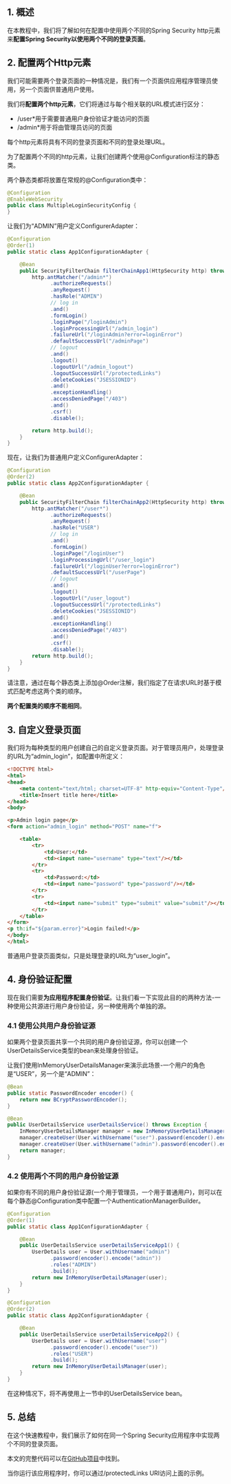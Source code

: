 ## 1. 概述

在本教程中，我们将了解如何在配置中使用两个不同的Spring Security http元素来**配置Spring Security以使用两个不同的登录页面**。

## 2. 配置两个Http元素

我们可能需要两个登录页面的一种情况是，我们有一个页面供应用程序管理员使用，另一个页面供普通用户使用。

我们将**配置两个http元素**，它们将通过与每个相关联的URL模式进行区分：

+ /user*用于需要普通用户身份验证才能访问的页面
+ /admin*用于将由管理员访问的页面

每个http元素将具有不同的登录页面和不同的登录处理URL。

为了配置两个不同的http元素，让我们创建两个使用@Configuration标注的静态类。

两个静态类都将放置在常规的@Configuration类中：

```java
@Configuration
@EnableWebSecurity
public class MultipleLoginSecurityConfig {
}
```

让我们为“ADMIN”用户定义ConfigurerAdapter：

```java
@Configuration
@Order(1)
public static class App1ConfigurationAdapter {

    @Bean
    public SecurityFilterChain filterChainApp1(HttpSecurity http) throws Exception {
        http.antMatcher("/admin*")
              .authorizeRequests()
              .anyRequest()
              .hasRole("ADMIN")
              // log in
              .and()
              .formLogin()
              .loginPage("/loginAdmin")
              .loginProcessingUrl("/admin_login")
              .failureUrl("/loginAdmin?error=loginError")
              .defaultSuccessUrl("/adminPage")
              // logout
              .and()
              .logout()
              .logoutUrl("/admin_logout")
              .logoutSuccessUrl("/protectedLinks")
              .deleteCookies("JSESSIONID")
              .and()
              .exceptionHandling()
              .accessDeniedPage("/403")
              .and()
              .csrf()
              .disable();

        return http.build();
    }
}
```

现在，让我们为普通用户定义ConfigurerAdapter：

```java
@Configuration
@Order(2)
public static class App2ConfigurationAdapter {

    @Bean
    public SecurityFilterChain filterChainApp2(HttpSecurity http) throws Exception {
        http.antMatcher("/user*")
              .authorizeRequests()
              .anyRequest()
              .hasRole("USER")
              // log in
              .and()
              .formLogin()
              .loginPage("/loginUser")
              .loginProcessingUrl("/user_login")
              .failureUrl("/loginUser?error=loginError")
              .defaultSuccessUrl("/userPage")
              // logout
              .and()
              .logout()
              .logoutUrl("/user_logout")
              .logoutSuccessUrl("/protectedLinks")
              .deleteCookies("JSESSIONID")
              .and()
              .exceptionHandling()
              .accessDeniedPage("/403")
              .and()
              .csrf()
              .disable();
        return http.build();
    }
}
```

请注意，通过在每个静态类上添加@Order注解，我们指定了在请求URL时基于模式匹配考虑这两个类的顺序。

**两个配置类的顺序不能相同**。

## 3. 自定义登录页面

我们将为每种类型的用户创建自己的自定义登录页面。对于管理员用户，处理登录的URL为“admin_login”，如配置中所定义：

```html
<!DOCTYPE html>
<html>
<head>
    <meta content="text/html; charset=UTF-8" http-equiv="Content-Type"/>
    <title>Insert title here</title>
</head>
<body>

<p>Admin login page</p>
<form action="admin_login" method="POST" name="f">

    <table>
        <tr>
            <td>User:</td>
            <td><input name="username" type="text"/></td>
        </tr>
        <tr>
            <td>Password:</td>
            <td><input name="password" type="password"/></td>
        </tr>
        <tr>
            <td><input name="submit" type="submit" value="submit"/></td>
        </tr>
    </table>
</form>
<p th:if="${param.error}">Login failed!</p>
</body>
</html>
```

普通用户登录页面类似，只是处理登录的URL为“user_login”。

## 4. 身份验证配置

现在我们需要**为应用程序配置身份验证**。让我们看一下实现此目的的两种方法-一种使用公共源进行用户身份验证，另一种使用两个单独的源。

### 4.1 使用公共用户身份验证源

如果两个登录页面共享一个共同的用户身份验证源，你可以创建一个UserDetailsService类型的bean来处理身份验证。

让我们使用InMemoryUserDetailsManager来演示此场景-一个用户的角色是“USER”，另一个是“ADMIN”：

```java
@Bean
public static PasswordEncoder encoder() {
    return new BCryptPasswordEncoder();
}

@Bean
public UserDetailsService userDetailsService() throws Exception {
    InMemoryUserDetailsManager manager = new InMemoryUserDetailsManager();
    manager.createUser(User.withUsername("user").password(encoder().encode("userPass")).roles("USER").build());
    manager.createUser(User.withUsername("admin").password(encoder().encode("adminPass")).roles("ADMIN").build());
    return manager;
}
```

### 4.2 使用两个不同的用户身份验证源

如果你有不同的用户身份验证源(一个用于管理员，一个用于普通用户)，则可以在每个静态@Configuration类中配置一个AuthenticationManagerBuilder。

```java
@Configuration
@Order(1)
public static class App1ConfigurationAdapter {

    @Bean
    public UserDetailsService userDetailsServiceApp1() {
        UserDetails user = User.withUsername("admin")
              .password(encoder().encode("admin"))
              .roles("ADMIN")
              .build();
        return new InMemoryUserDetailsManager(user);
    }
}

@Configuration
@Order(2)
public static class App2ConfigurationAdapter {

    @Bean
    public UserDetailsService userDetailsServiceApp2() {
        UserDetails user = User.withUsername("user")
              .password(encoder().encode("user"))
              .roles("USER")
              .build();
        return new InMemoryUserDetailsManager(user);
    }
}
```

在这种情况下，将不再使用上一节中的UserDetailsService bean。

## 5. 总结

在这个快速教程中，我们展示了如何在同一个Spring Security应用程序中实现两个不同的登录页面。

本文的完整代码可以在[GitHub项目](https://github.com/tu-yucheng/taketoday-tutorial4j/tree/master/spring-security-modules/spring-security-web-boot-2)中找到。

当你运行该应用程序时，你可以通过/protectedLinks URI访问上面的示例。